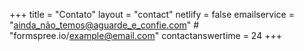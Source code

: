 +++
title = "Contato"
layout = "contact"
netlify = false
emailservice = "ainda_não_temos@aguarde_e_confie.com" # "formspree.io/example@email.com"
contactanswertime = 24
+++

